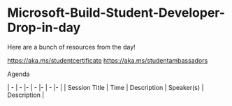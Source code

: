 # Microsoft-Build-Student-Developer-Drop-in-day

Here are a bunch of resources from the day!

https://aka.ms/studentcertificate
https://aka.ms/studentambassadors

Agenda

| - | - |- | - |- | - |- |
| Session Title | Time | Description | Speaker(s) | Description |
